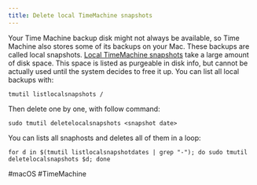 ```yaml
---
title: Delete local TimeMachine snapshots
---
```


Your Time Machine backup disk might not always be available, so Time Machine also stores some of its backups on your
Mac. These backups are called local snapshots. [Local TimeMachine snapshots](https://support.apple.com/en-us/HT204015)
take a large amount of disk space. This space is listed as purgeable in disk info, but cannot be actually used until the
system decides to free it up. You can list all local backups with:

```shell
tmutil listlocalsnapshots /
```

Then delete one by one, with follow command:

```shell
sudo tmutil deletelocalsnapshots <snapshot date>
```

You can lists all snaphosts and deletes all of them in a loop:

```shell
for d in $(tmutil listlocalsnapshotdates | grep "-"); do sudo tmutil deletelocalsnapshots $d; done
```

#macOS #TimeMachine